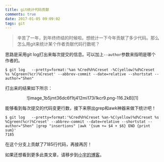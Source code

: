 ```yaml
---
title: git统计代码贡献
comments: true
date: 2017-01-05 09:09:02
tags: git
---
```



> 辛苦了一年，到年终终结的时候啦。想统计一下今年贡献了多少代码。那么怎么用git来统计某个作者贡献代码行数呢？

思路是采用git log打出来每次提交的信息。可以加上`--author`参数来指明是哪个作者的。
```
$ git log   --pretty=format:'%an %Cred%h%Creset -%C(yellow)%d%Creset %s %Cgreen(%cr)%Creset' --abbrev-commit --date=relative --shortstat --author="Shen" 
```
打出来的结果如下所示：

<center> ![image_1b5jmt36dc6f1tj412mi173i1kcr9.png-116.2kB][1] </center>

能够看到每次提交的代码变更行数，接下来祭出grep和awk神器来做下统计吧！
```
$ git log   --pretty=format:'%Cred%h%Creset %an-%C(yellow)%d%Creset %s %Cgreen(%cr)%Creset' --abbrev-commit --date=relative --shortstat --author="Shen" |grep "insertions" |awk '{sum += $4 + $6} END {print sum}'
7185
```
在这个分支上贡献了7185行代码，再接再厉！

[1]: http://static.zybuluo.com/shenyuflying/x2n5fklgimkamh9mulxlcj61/image_1b5jmt36dc6f1tj412mi173i1kcr9.png



如果还想看到更多此类文章，请移步到[小宇的博客](http://shenyu.wiki)。
